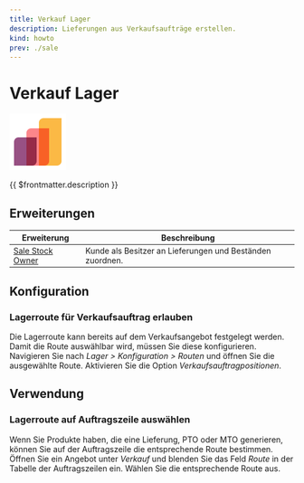 ```yaml
---
title: Verkauf Lager
description: Lieferungen aus Verkaufsaufträge erstellen.
kind: howto
prev: ./sale
---
```


# Verkauf Lager

![icons_odoo_sale](attachments/icons_odoo_sale.png)

{{ $frontmatter.description }}

## Erweiterungen

| Erweiterung                                 | Beschreibung                                              |
| ------------------------------------------- | --------------------------------------------------------- |
| [Sale Stock Owner](Sale%20Stock%20Owner.md) | Kunde als Besitzer an Lieferungen und Beständen zuordnen. |

## Konfiguration

### Lagerroute für Verkaufsauftrag erlauben

Die Lagerroute kann bereits auf dem Verkaufsangebot festgelegt werden. Damit die Route auswählbar wird, müssen Sie diese konfigurieren. Navigieren Sie nach _Lager > Konfiguration > Routen_ und öffnen Sie die ausgewählte Route. Aktivieren Sie die Option _Verkaufsauftragpositionen_.

## Verwendung

### Lagerroute auf Auftragszeile auswählen

Wenn Sie Produkte haben, die eine Lieferung, PTO oder MTO generieren, können Sie auf der Auftragszeile die entsprechende Route bestimmen. Öffnen Sie ein Angebot unter _Verkauf_ und blenden Sie das Feld _Route_ in der Tabelle der Auftragszeilen ein. Wählen Sie die entsprechende Route aus.
